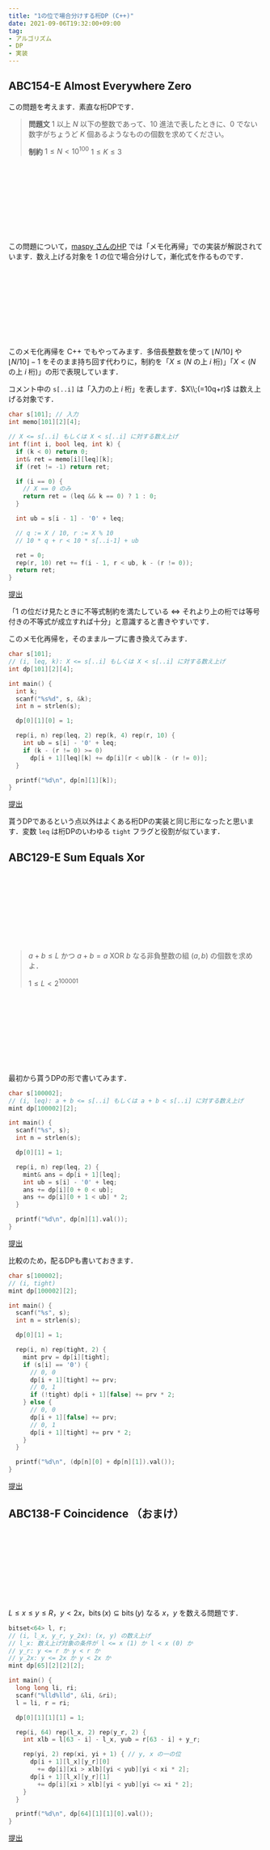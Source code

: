 ```yaml
---
title: "1の位で場合分けする桁DP (C++)"
date: 2021-09-06T19:32:00+09:00
tag:
- アルゴリズム
- DP
- 実装
---
```


## ABC154-E Almost Everywhere Zero

この問題を考えます．素直な桁DPです．

> **問題文**
> $1$ 以上 $N$ 以下の整数であって、$10$ 進法で表したときに、$0$ でない数字がちょうど $K$ 個あるようなものの個数を求めてください。
>
> **制約**
> $1 \leq N < 10^{100}$
> $1 \leq K \leq 3$

<div class="iframely-embed"><div class="iframely-responsive" style="height: 140px; padding-bottom: 0;"><a href="https://atcoder.jp/contests/abc154/tasks/abc154_e" data-iframely-url="//cdn.iframe.ly/i8TEMpI"></a></div></div><script async src="//cdn.iframe.ly/embed.js" charset="utf-8"></script>

この問題について，[maspy さんのHP](https://maspypy.com/atcoder-%e5%8f%82%e5%8a%a0%e6%84%9f%e6%83%b3-2019-02-09abc-154#toc4) では「メモ化再帰」での実装が解説されています．数え上げる対象を $1$ の位で場合分けして，漸化式を作るものです．

<div class="iframely-embed"><div class="iframely-responsive" style="height: 140px; padding-bottom: 0;"><a href="https://maspypy.com/atcoder-%e5%8f%82%e5%8a%a0%e6%84%9f%e6%83%b3-2019-02-09abc-154#toc4" data-iframely-url="//cdn.iframe.ly/W296i0g"></a></div></div><script async src="//cdn.iframe.ly/embed.js" charset="utf-8"></script>

このメモ化再帰を C++ でもやってみます．多倍長整数を使って $\lfloor N/10 \rfloor$ や $\lfloor N/10 \rfloor - 1$ をそのまま持ち回す代わりに，制約を「$X \leq (\text{$N$ の上 $i$ 桁})$」「$X < (\text{$N$ の上 $i$ 桁})$」の形で表現しています．

コメント中の `s[..i]` は「入力の上 $i$ 桁」を表します．$X\\;(=10q+r)$ は数え上げる対象です．

```cpp
char s[101]; // 入力
int memo[101][2][4];

// X <= s[..i] もしくは X < s[..i] に対する数え上げ
int f(int i, bool leq, int k) {
  if (k < 0) return 0;
  int& ret = memo[i][leq][k];
  if (ret != -1) return ret;

  if (i == 0) {
    // X == 0 のみ
    return ret = (leq && k == 0) ? 1 : 0;
  }

  int ub = s[i - 1] - '0' + leq;

  // q := X / 10, r := X % 10
  // 10 * q + r < 10 * s[..i-1] + ub

  ret = 0;
  rep(r, 10) ret += f(i - 1, r < ub, k - (r != 0));
  return ret;
}
```

[提出](https://atcoder.jp/contests/abc154/submissions/27972847)


「$1$ の位だけ見たときに不等式制約を満たしている $\Longleftrightarrow$ それより上の桁では等号付きの不等式が成立すれば十分」と意識すると書きやすいです．

このメモ化再帰を，そのままループに書き換えてみます．

```cpp
char s[101];
// (i, leq, k): X <= s[..i] もしくは X < s[..i] に対する数え上げ
int dp[101][2][4];

int main() {
  int k;
  scanf("%s%d", s, &k);
  int n = strlen(s);

  dp[0][1][0] = 1;

  rep(i, n) rep(leq, 2) rep(k, 4) rep(r, 10) {
    int ub = s[i] - '0' + leq;
    if (k - (r != 0) >= 0)
      dp[i + 1][leq][k] += dp[i][r < ub][k - (r != 0)];
  }

  printf("%d\n", dp[n][1][k]);
}
```

[提出](https://atcoder.jp/contests/abc154/submissions/27972868)

貰うDPであるという点以外はよくある桁DPの実装と同じ形になったと思います．変数 `leq` は桁DPのいわゆる `tight` フラグと役割が似ています．

## ABC129-E Sum Equals Xor

<div class="iframely-embed"><div class="iframely-responsive" style="height: 140px; padding-bottom: 0;"><a href="https://atcoder.jp/contests/abc129/tasks/abc129_e" data-iframely-url="//cdn.iframe.ly/api/iframe?url=https%3A%2F%2Fatcoder.jp%2Fcontests%2Fabc129%2Ftasks%2Fabc129_e&key=db98f8c5577d0512bf5cb79a9237e006"></a></div></div><script async src="//cdn.iframe.ly/embed.js" charset="utf-8"></script>

> $a + b \leq L$ かつ $a + b = a\ \mathrm{XOR}\ b$ なる非負整数の組 $(a, b)$ の個数を求めよ．
>
> $1 \leq L < 2^{100001}$

<div class="iframely-embed"><div class="iframely-responsive" style="height: 140px; padding-bottom: 0;"><a href="https://atcoder.jp/contests/abc129/tasks/abc129_e" data-iframely-url="//cdn.iframe.ly/mYTPwcy"></a></div></div><script async src="//cdn.iframe.ly/embed.js" charset="utf-8"></script>

最初から貰うDPの形で書いてみます．

```cpp
char s[100002];
// (i, leq): a + b <= s[..i] もしくは a + b < s[..i] に対する数え上げ
mint dp[100002][2];

int main() {
  scanf("%s", s);
  int n = strlen(s);

  dp[0][1] = 1;

  rep(i, n) rep(leq, 2) {
    mint& ans = dp[i + 1][leq];
    int ub = s[i] - '0' + leq;
    ans += dp[i][0 + 0 < ub];
    ans += dp[i][0 + 1 < ub] * 2;
  }

  printf("%d\n", dp[n][1].val());
}
```

[提出](https://atcoder.jp/contests/abc129/submissions/25647346)

比較のため，配るDPも書いておきます．

```cpp
char s[100002];
// (i, tight)
mint dp[100002][2];

int main() {
  scanf("%s", s);
  int n = strlen(s);

  dp[0][1] = 1;

  rep(i, n) rep(tight, 2) {
    mint prv = dp[i][tight];
    if (s[i] == '0') {
      // 0, 0
      dp[i + 1][tight] += prv;
      // 0, 1
      if (!tight) dp[i + 1][false] += prv * 2;
    } else {
      // 0, 0
      dp[i + 1][false] += prv;
      // 0, 1
      dp[i + 1][tight] += prv * 2;
    }
  }

  printf("%d\n", (dp[n][0] + dp[n][1]).val());
}
```

[提出](https://atcoder.jp/contests/abc129/submissions/25647828)

## ABC138-F Coincidence （おまけ）

<div class="iframely-embed"><div class="iframely-responsive" style="height: 140px; padding-bottom: 0;"><a href="https://atcoder.jp/contests/abc138/tasks/abc138_f" data-iframely-url="//cdn.iframe.ly/api/iframe?url=https%3A%2F%2Fatcoder.jp%2Fcontests%2Fabc138%2Ftasks%2Fabc138_f&key=db98f8c5577d0512bf5cb79a9237e006"></a></div></div><script async src="//cdn.iframe.ly/embed.js" charset="utf-8"></script>

$L \leq x \leq y \leq R$，$y < 2x$，$\operatorname{bits}(x) \subseteq \operatorname{bits}(y)$ なる $x$，$y$ を数える問題です．

```cpp
bitset<64> l, r;
// (i, l_x, y_r, y_2x): (x, y) の数え上げ
// l_x: 数え上げ対象の条件が l <= x (1) か l < x (0) か
// y_r: y <= r か y < r か
// y_2x: y <= 2x か y < 2x か
mint dp[65][2][2][2];

int main() {
  long long li, ri;
  scanf("%lld%lld", &li, &ri);
  l = li, r = ri;

  dp[0][1][1][1] = 1;

  rep(i, 64) rep(l_x, 2) rep(y_r, 2) {
    int xlb = l[63 - i] - l_x, yub = r[63 - i] + y_r;

    rep(yi, 2) rep(xi, yi + 1) { // y, x の一の位
      dp[i + 1][l_x][y_r][0]
        += dp[i][xi > xlb][yi < yub][yi < xi * 2];
      dp[i + 1][l_x][y_r][1]
        += dp[i][xi > xlb][yi < yub][yi <= xi * 2];
    }
  }

  printf("%d\n", dp[64][1][1][0].val());
}
```

[提出](https://atcoder.jp/contests/abc138/submissions/25649869)
